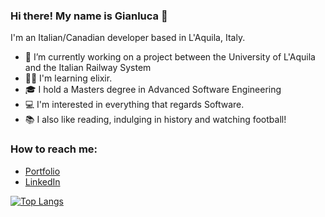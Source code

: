 ### Hi there! My name is Gianluca 👋
I'm an Italian/Canadian developer based in L'Aquila, Italy. 

- 🔭 I’m currently working on a project between the University of L'Aquila and the Italian Railway System
- 🧙‍♂️ I'm learning elixir.
- 🎓 I hold a Masters degree in Advanced Software Engineering
- 💻 I'm interested in everything that regards Software.
- 📚 I also like reading, indulging in history and watching football! 

### How to reach me:
- <a href="https://gianlucarea.github.io"> Portfolio </a>
- <a href="https://www.linkedin.com/in/gianlucarea"> LinkedIn</a>

<!--
**gianlucarea/gianlucarea** is a ✨ _special_ ✨ repository because its `README.md` (this file) appears on your GitHub profile.

Here are some ideas to get you started:

- 🌱 I’m currently learning ...
- 👯 I’m looking to collaborate on ...
- 🤔 I’m looking for help with ...
- 💬 Ask me about ...
- 📫 How to reach me: ...
- 😄 Pronouns: ...
- ⚡ Fun fact: ...
-->

[![Top Langs](https://github-readme-stats-git-masterrstaa-rickstaa.vercel.app/api/top-langs/?username=gianlucarea&theme=dracula&size_weight=0&count_weight=1&hide=blade,SCSS,HTML,CSS)](https://github.com/anuraghazra/github-readme-stats)
